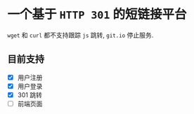 # 一个基于 `HTTP 301` 的短链接平台
`wget` 和 `curl` 都不支持跟踪 `js` 跳转, `git.io` 停止服务.
## 目前支持
- [x] 用户注册
- [x] 用户登录
- [x] 301 跳转
- [ ] 前端页面

